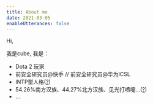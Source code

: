 ```yaml
---
title: About me
date: 2021-03-05
enableUtterances: false
---
```


Hi,

我是cube, 我是：

- Dota 2 玩家
- 前安全研究员@快手 // 前安全研究员@华为ICSL
- INTP型人格([?](https://www.16personalities.com/ch/%E4%BA%BA%E6%A0%BC%E6%B5%8B%E8%AF%95))
- 54.26%南方汉族、44.27%北方汉族、见光打喷嚏...([?](https://www.wegene.com/shop/?_source=R_757185_8961E4))
- ...
